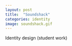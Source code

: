 ```yaml
---
layout: post
title:  "Soundshack"
categories: identity
image: soundshack.gif
---
```


Identity design (student work)